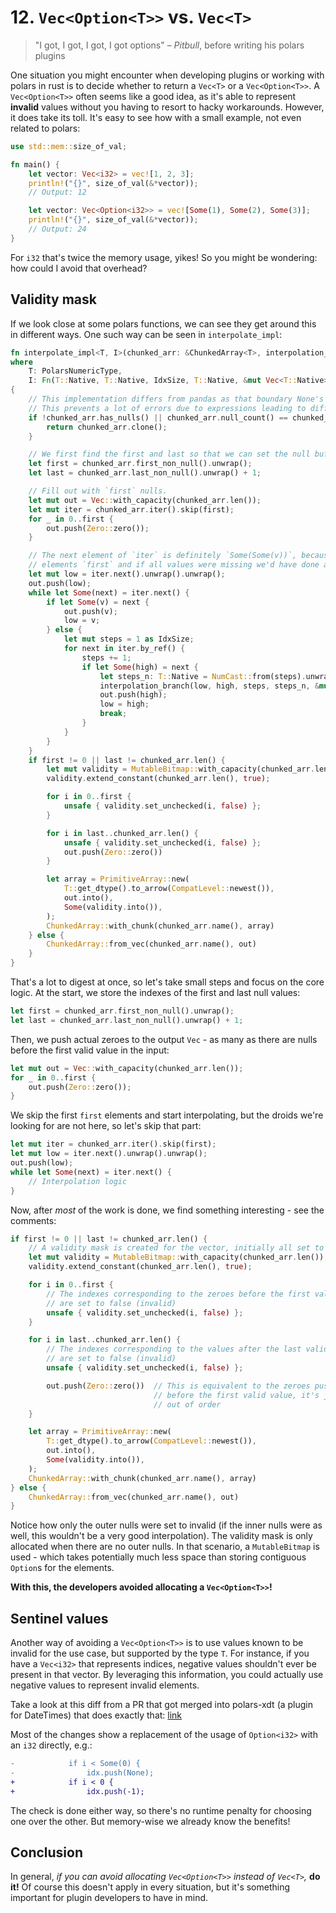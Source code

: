 
# 12. `Vec<Option<T>>` vs. `Vec<T>`

> "I got, I got, I got, I got options" – _Pitbull_, before writing his polars plugins

One situation you might encounter when developing plugins or working with polars in rust is to decide whether to return a `Vec<T>` or a `Vec<Option<T>>`.
A `Vec<Option<T>>` often seems like a good idea, as it's able to represent __invalid__ values without you having to resort to hacky workarounds.
However, it does take its toll. It's easy to see how with a small example, not even related to polars:

```rust
use std::mem::size_of_val;

fn main() {
    let vector: Vec<i32> = vec![1, 2, 3];
    println!("{}", size_of_val(&*vector));
    // Output: 12

    let vector: Vec<Option<i32>> = vec![Some(1), Some(2), Some(3)];
    println!("{}", size_of_val(&*vector));
    // Output: 24
}
```

For `i32` that's twice the memory usage, yikes!
So you might be wondering: how could I avoid that overhead?


## Validity mask

If we look close at some polars functions, we can see they get around this in different ways.
One such way can be seen in `interpolate_impl`:

```rust
fn interpolate_impl<T, I>(chunked_arr: &ChunkedArray<T>, interpolation_branch: I) -> ChunkedArray<T>
where
    T: PolarsNumericType,
    I: Fn(T::Native, T::Native, IdxSize, T::Native, &mut Vec<T::Native>),
{
    // This implementation differs from pandas as that boundary None's are not removed.
    // This prevents a lot of errors due to expressions leading to different lengths.
    if !chunked_arr.has_nulls() || chunked_arr.null_count() == chunked_arr.len() {
        return chunked_arr.clone();
    }

    // We first find the first and last so that we can set the null buffer.
    let first = chunked_arr.first_non_null().unwrap();
    let last = chunked_arr.last_non_null().unwrap() + 1;

    // Fill out with `first` nulls.
    let mut out = Vec::with_capacity(chunked_arr.len());
    let mut iter = chunked_arr.iter().skip(first);
    for _ in 0..first {
        out.push(Zero::zero());
    }

    // The next element of `iter` is definitely `Some(Some(v))`, because we skipped the first
    // elements `first` and if all values were missing we'd have done an early return.
    let mut low = iter.next().unwrap().unwrap();
    out.push(low);
    while let Some(next) = iter.next() {
        if let Some(v) = next {
            out.push(v);
            low = v;
        } else {
            let mut steps = 1 as IdxSize;
            for next in iter.by_ref() {
                steps += 1;
                if let Some(high) = next {
                    let steps_n: T::Native = NumCast::from(steps).unwrap();
                    interpolation_branch(low, high, steps, steps_n, &mut out);
                    out.push(high);
                    low = high;
                    break;
                }
            }
        }
    }
    if first != 0 || last != chunked_arr.len() {
        let mut validity = MutableBitmap::with_capacity(chunked_arr.len());
        validity.extend_constant(chunked_arr.len(), true);

        for i in 0..first {
            unsafe { validity.set_unchecked(i, false) };
        }

        for i in last..chunked_arr.len() {
            unsafe { validity.set_unchecked(i, false) };
            out.push(Zero::zero())
        }

        let array = PrimitiveArray::new(
            T::get_dtype().to_arrow(CompatLevel::newest()),
            out.into(),
            Some(validity.into()),
        );
        ChunkedArray::with_chunk(chunked_arr.name(), array)
    } else {
        ChunkedArray::from_vec(chunked_arr.name(), out)
    }
}
```

That's a lot to digest at once, so let's take small steps and focus on the core logic.
At the start, we store the indexes of the first and last null values:

```rust
let first = chunked_arr.first_non_null().unwrap();
let last = chunked_arr.last_non_null().unwrap() + 1;
```

Then, we push actual zeroes to the output `Vec` - as many as there are nulls before the first valid value in the input:

```rust
let mut out = Vec::with_capacity(chunked_arr.len());
for _ in 0..first {
    out.push(Zero::zero());
}
```

We skip the first `first` elements and start interpolating, but the droids we're looking for are not here, so let's skip that part:

```rust
let mut iter = chunked_arr.iter().skip(first);
let mut low = iter.next().unwrap().unwrap();
out.push(low);
while let Some(next) = iter.next() {
    // Interpolation logic
}
```

Now, after _most_ of the work is done, we find something interesting - see the comments:

```rust
if first != 0 || last != chunked_arr.len() {
    // A validity mask is created for the vector, initially all set to true
    let mut validity = MutableBitmap::with_capacity(chunked_arr.len());
    validity.extend_constant(chunked_arr.len(), true);

    for i in 0..first {
        // The indexes corresponding to the zeroes before the first valid value
        // are set to false (invalid)
        unsafe { validity.set_unchecked(i, false) };
    }

    for i in last..chunked_arr.len() {
        // The indexes corresponding to the values after the last valid value
        // are set to false (invalid)
        unsafe { validity.set_unchecked(i, false) };

        out.push(Zero::zero())  // This is equivalent to the zeroes pushed
                                // before the first valid value, it's just done
                                // out of order
    }

    let array = PrimitiveArray::new(
        T::get_dtype().to_arrow(CompatLevel::newest()),
        out.into(),
        Some(validity.into()),
    );
    ChunkedArray::with_chunk(chunked_arr.name(), array)
} else {
    ChunkedArray::from_vec(chunked_arr.name(), out)
}
```

Notice how only the outer nulls were set to invalid (if the inner nulls were as well, this wouldn't be a very good interpolation).
The validity mask is only allocated when there are no outer nulls.
In that scenario, a `MutableBitmap` is used - which takes potentially much less space than storing contiguous `Option`s for the elements.

__With this, the developers avoided allocating a `Vec<Option<T>>`!__


## Sentinel values

Another way of avoiding a `Vec<Option<T>>` is to use values known to be invalid for the use case, but supported by the type `T`.
For instance, if you have a `Vec<i32>` that represents indices, negative values shouldn't ever be present in that vector.
By leveraging this information, you could actually use negative values to represent invalid elements.

Take a look at this diff from a PR that got merged into polars-xdt (a plugin for DateTimes) that does exactly that:
[link](https://github.com/pola-rs/polars-xdt/pull/79/files#diff-991878a926639bba03bcc36a2790f73181b358f2ff59e0256f9ad76aa707be35)

Most of the changes show a replacement of the usage of `Option<i32>` with an `i32` directly, e.g.:

```diff
-            if i < Some(0) {
-                idx.push(None);
+            if i < 0 {
+                idx.push(-1);
```

The check is done either way, so there's no runtime penalty for choosing one over the other.
But memory-wise we already know the benefits!

## Conclusion

In general, _if you can avoid allocating `Vec<Option<T>>` instead of `Vec<T>`,_ __do it!__
Of course this doesn't apply in every situation, but it's something important for plugin developers to have in mind.
















